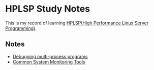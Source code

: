 # HPLSP Study Notes

This is my record of learning [HPLSP(High Performance Linux Server Programming)](https://course.cmpreading.com/web/refbook/detail/5068/208).

## Notes
- [Debugging multi-process programs](./docs/ch-16%20Server_Modulation_Debug_and_Benchmark/debugging_multi-process_programs.md)
- [Common System Monitoring Tools](./docs/ch-17%20System_Monitoring_Tools/common_system_monitoring_tools_intro.md)